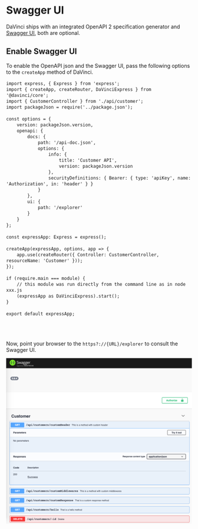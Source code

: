 # Swagger UI

DaVinci ships with an integrated OpenAPI 2 specification generator
and [Swagger UI](https://swagger.io/tools/swagger-ui/), both are optional.

## Enable Swagger UI

To enable the OpenAPI json and the Swagger UI, pass the following options
to the `createApp` method of DaVinci.

```typescript{10,20}
import express, { Express } from 'express';
import { createApp, createRouter, DaVinciExpress } from '@davinci/core';
import { CustomerController } from './api/customer';
import packageJson = require('../package.json');

const options = {
	version: packageJson.version,
	openapi: {
		docs: {
			path: '/api-doc.json',
			options: {
				info: {
					title: 'Customer API',
					version: packageJson.version
				},
				securityDefinitions: { Bearer: { type: 'apiKey', name: 'Authorization', in: 'header' } }
			}
		},
		ui: {
			path: '/explorer'
		}
	}
};

const expressApp: Express = express();

createApp(expressApp, options, app => {
	app.use(createRouter({ Controller: CustomerController, resourceName: 'Customer' }));
});

if (require.main === module) {
	// this module was run directly from the command line as in node xxx.js
	(expressApp as DaVinciExpress).start();
}

export default expressApp;
```

<br/><br/>  
Now, point your browser to the `https?://{URL}/explorer` to consult the Swagger UI.

![](./../../../static/0.x/images/basics/swagger-ui/swagger-ui-screenshot.png)
